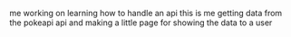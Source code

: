 me working on learning how to handle an api
this is me getting data from the pokeapi api and making a little page for showing the data to a user